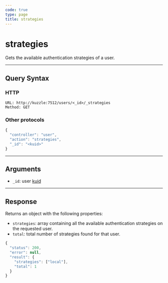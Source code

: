 ```yaml
---
code: true
type: page
title: strategies
---
```


# strategies



Gets the available authentication strategies of a user.

---

## Query Syntax

### HTTP

```http
URL: http://kuzzle:7512/users/<_id>/_strategies
Method: GET
```

### Other protocols

```js
{
  "controller": "user",
  "action": "strategies",
  "_id": "<kuid>"
}
```

---

## Arguments

- `_id`: user [kuid](/core/2/guides/kuzzle-depth/authentication#the-kuzzle-user-identifier)

---

## Response

Returns an object with the following properties:

- `strategies`: array containing all the available authentication strategies on the requested user.
- `total`: total number of strategies found for that user.

```js
{
  "status": 200,
  "error": null,
  "result": {
    "strategies": ["local"],
    "total": 1
  }
}
```
